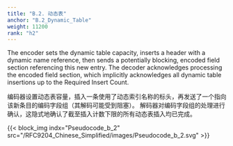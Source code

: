 ```yaml
---
title: "B.2. 动态表"
anchor: "B.2_Dynamic_Table"
weight: 11200
rank: "h2"
---
```


The encoder sets the dynamic table capacity, inserts a header with a dynamic name reference, then sends a potentially blocking, encoded field section referencing this new entry. The decoder acknowledges processing the encoded field section, which implicitly acknowledges all dynamic table insertions up to the Required Insert Count.

编码器设置动态表容量，插入一条使用了动态索引名称的标头，再发送了一个指向该新条目的编码字段组（其解码可能受到阻塞）。
解码器对编码字段组的处理进行确认，这隐式地确认了截至插入计数下限的所有动态表插入均已完成。

{{< block_img
indx="Pseudocode_b_2"
src="/RFC9204_Chinese_Simplified/images/Pseudocode_b_2.svg" >}}
